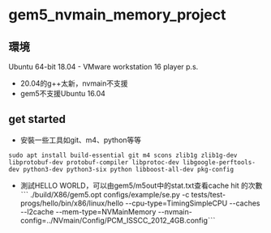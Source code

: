 # gem5_nvmain_memory_project

## 環境
Ubuntu 64-bit 18.04 - VMware workstation 16 player
p.s. 
* 20.04的g++太新，nvmain不支援
* gem5不支援Ubuntu 16.04

## get started
* 安裝一些工具如git、m4、python等等
```
sudo apt install build-essential git m4 scons zlib1g zlib1g-dev libprotobuf-dev protobuf-compiler libprotoc-dev libgoogle-perftools-dev python3-dev python3-six python libboost-all-dev pkg-config
```
* 測試HELLO WORLD，可以由gem5/m5out中的stat.txt查看cache hit 的次數
ˋˋˋ ./build/X86/gem5.opt configs/example/se.py -c tests/test-progs/hello/bin/x86/linux/hello --cpu-type=TimingSimpleCPU --caches --l2cache --mem-type=NVMainMemory --nvmain-config=../NVmain/Config/PCM_ISSCC_2012_4GB.configˋˋˋ
